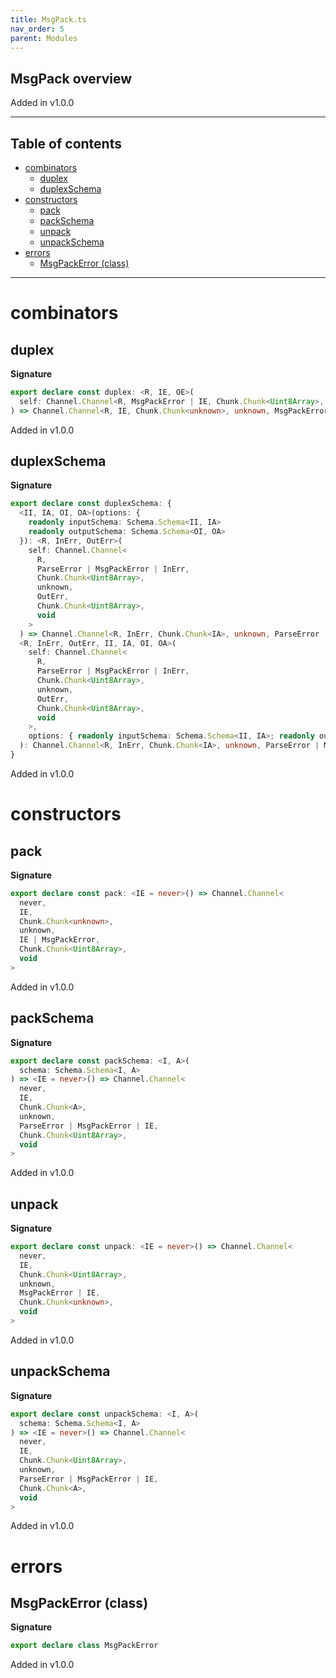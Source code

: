 ```yaml
---
title: MsgPack.ts
nav_order: 5
parent: Modules
---
```


## MsgPack overview

Added in v1.0.0

---

<h2 class="text-delta">Table of contents</h2>

- [combinators](#combinators)
  - [duplex](#duplex)
  - [duplexSchema](#duplexschema)
- [constructors](#constructors)
  - [pack](#pack)
  - [packSchema](#packschema)
  - [unpack](#unpack)
  - [unpackSchema](#unpackschema)
- [errors](#errors)
  - [MsgPackError (class)](#msgpackerror-class)

---

# combinators

## duplex

**Signature**

```ts
export declare const duplex: <R, IE, OE>(
  self: Channel.Channel<R, MsgPackError | IE, Chunk.Chunk<Uint8Array>, unknown, OE, Chunk.Chunk<Uint8Array>, void>
) => Channel.Channel<R, IE, Chunk.Chunk<unknown>, unknown, MsgPackError | OE, Chunk.Chunk<unknown>, void>
```

Added in v1.0.0

## duplexSchema

**Signature**

```ts
export declare const duplexSchema: {
  <II, IA, OI, OA>(options: {
    readonly inputSchema: Schema.Schema<II, IA>
    readonly outputSchema: Schema.Schema<OI, OA>
  }): <R, InErr, OutErr>(
    self: Channel.Channel<
      R,
      ParseError | MsgPackError | InErr,
      Chunk.Chunk<Uint8Array>,
      unknown,
      OutErr,
      Chunk.Chunk<Uint8Array>,
      void
    >
  ) => Channel.Channel<R, InErr, Chunk.Chunk<IA>, unknown, ParseError | MsgPackError | OutErr, Chunk.Chunk<OA>, void>
  <R, InErr, OutErr, II, IA, OI, OA>(
    self: Channel.Channel<
      R,
      ParseError | MsgPackError | InErr,
      Chunk.Chunk<Uint8Array>,
      unknown,
      OutErr,
      Chunk.Chunk<Uint8Array>,
      void
    >,
    options: { readonly inputSchema: Schema.Schema<II, IA>; readonly outputSchema: Schema.Schema<OI, OA> }
  ): Channel.Channel<R, InErr, Chunk.Chunk<IA>, unknown, ParseError | MsgPackError | OutErr, Chunk.Chunk<OA>, void>
}
```

Added in v1.0.0

# constructors

## pack

**Signature**

```ts
export declare const pack: <IE = never>() => Channel.Channel<
  never,
  IE,
  Chunk.Chunk<unknown>,
  unknown,
  IE | MsgPackError,
  Chunk.Chunk<Uint8Array>,
  void
>
```

Added in v1.0.0

## packSchema

**Signature**

```ts
export declare const packSchema: <I, A>(
  schema: Schema.Schema<I, A>
) => <IE = never>() => Channel.Channel<
  never,
  IE,
  Chunk.Chunk<A>,
  unknown,
  ParseError | MsgPackError | IE,
  Chunk.Chunk<Uint8Array>,
  void
>
```

Added in v1.0.0

## unpack

**Signature**

```ts
export declare const unpack: <IE = never>() => Channel.Channel<
  never,
  IE,
  Chunk.Chunk<Uint8Array>,
  unknown,
  MsgPackError | IE,
  Chunk.Chunk<unknown>,
  void
>
```

Added in v1.0.0

## unpackSchema

**Signature**

```ts
export declare const unpackSchema: <I, A>(
  schema: Schema.Schema<I, A>
) => <IE = never>() => Channel.Channel<
  never,
  IE,
  Chunk.Chunk<Uint8Array>,
  unknown,
  ParseError | MsgPackError | IE,
  Chunk.Chunk<A>,
  void
>
```

Added in v1.0.0

# errors

## MsgPackError (class)

**Signature**

```ts
export declare class MsgPackError
```

Added in v1.0.0
